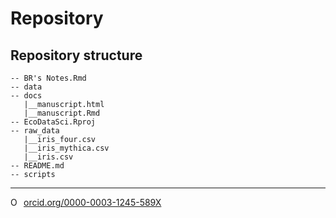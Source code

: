 # Repository


## Repository structure 

```
-- BR's Notes.Rmd
-- data
-- docs
   |__manuscript.html
   |__manuscript.Rmd
-- EcoDataSci.Rproj
-- raw_data
   |__iris_four.csv
   |__iris_mythica.csv
   |__iris.csv
-- README.md
-- scripts
```

--------- 

<a href="https://orcid.org/0000-0003-1245-589X" target="orcid.widget" rel="noopener noreferrer" style="vertical-align:top;"><img src="https://orcid.org/sites/default/files/images/orcid_16x16.png" style="width:1em;margin-right:.5em;" alt="ORCID iD icon">orcid.org/0000-0003-1245-589X</a>
